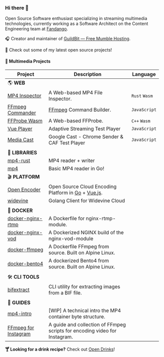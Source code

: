 ### Hi there 👋

Open Source Software enthusiast specializing in streaming multimedia technologies, currently working as a Software Architect on the Content Engineering team at [Fandango](https://www.fandango.com/).

🎧 Creator and maintainer of [GuildBit &mdash; Free Mumble Hosting](https://guildbit.com).

🚀 Check out some of my latest open source projects!

#### 🎥 Multimedia Projects
| Project | Description | Language |
| - | - | - |
| 🌎 **WEB** |  |
| [MP4 Inspector](https://github.com/alfg/mp4-inspector) | A Web-based MP4 File Inspector. | `Rust` `Wasm` |
| [FFmpeg Commander](https://github.com/alfg/ffmpeg-commander) | [FFmpeg](https://ffmpeg.org/) Command Builder. | `JavaScript` |
| [FFProbe Wasm](https://github.com/alfg/ffprobe-wasm) | A Web-based FFProbe. | `C++` `Wasm` |
| [Vue Player](https://github.com/alfg/vue-player) | Adaptive Streaming Test Player | `JavaScript` |
| [Media Cast](https://github.com/alfg/mediacast) | Google Cast - Chrome Sender & CAF Test Player | `JavaScript` |
| | |
| 📗 **LIBRARIES** |  |
| [mp4-rust](https://github.com/alfg/mp4-rust) | MP4 reader + writer |
| [mp4](https://github.com/alfg/mp4) | Basic MP4 reader in Go! |
| 🎬 **PLATFORM** | |
| [Open Encoder](https://github.com/alfg/openencoder) | Open Source Cloud Encoding Platform in [Go](https://golang.org/) + [Vue.js](https://vuejs.org/). |
| [widevine](https://github.com/alfg/widevine) | Golang Client for Widevine Cloud |
| | |
| 🐳 **DOCKER** |  |
| [docker-nginx-rtmp](https://github.com/alfg/docker-nginx-rtmp) |  A Dockerfile for nginx-rtmp-module. |
| [docker-nginx-vod](https://github.com/alfg/docker-nginx-vod) | A Dockerized NGINX build of the nginx-vod-module |
| [docker-ffmpeg](https://github.com/alfg/docker-ffmpeg) | A Dockerfile FFmpeg from source. Built on Alpine Linux. |
| [docker-bento4](https://github.com/alfg/docker-bento4) | A dockerized Bento4 from source. Built on Alpine Linux. |
| | |
| 🛠 **CLI TOOLS** |  |
| [bifextract](https://github.com/alfg/bifextract) | CLI utility for extracting images from a BIF file. |
| | |
| 📜 **GUIDES** |  |
| [mp4-intro](https://github.com/alfg/mp4intro) |  [WIP] A technical intro the MP4 container byte structure. |
| [FFmpeg for Instagram](https://gist.github.com/alfg/1fb80cd89c70602c0291e5743c5df9cd) |  A guide and collection of FFmpeg scripts for encoding video for Instagram. |

**🍸 Looking for a drink recipe?** Check out [Open Drinks](https://opendrinks.io/)!

